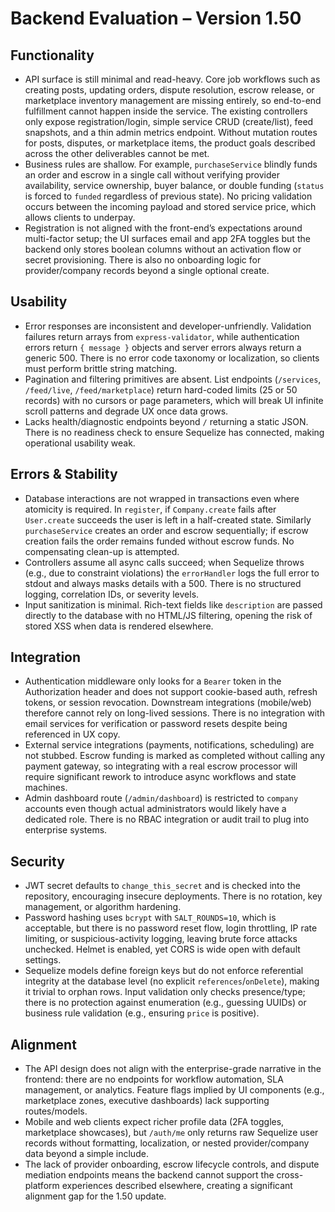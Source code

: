 # Backend Evaluation – Version 1.50

## Functionality
- API surface is still minimal and read-heavy. Core job workflows such as creating posts, updating orders, dispute resolution, escrow release, or marketplace inventory management are missing entirely, so end-to-end fulfillment cannot happen inside the service. The existing controllers only expose registration/login, simple service CRUD (create/list), feed snapshots, and a thin admin metrics endpoint. Without mutation routes for posts, disputes, or marketplace items, the product goals described across the other deliverables cannot be met.
- Business rules are shallow. For example, `purchaseService` blindly funds an order and escrow in a single call without verifying provider availability, service ownership, buyer balance, or double funding (`status` is forced to `funded` regardless of previous state). No pricing validation occurs between the incoming payload and stored service price, which allows clients to underpay.
- Registration is not aligned with the front-end’s expectations around multi-factor setup; the UI surfaces email and app 2FA toggles but the backend only stores boolean columns without an activation flow or secret provisioning. There is also no onboarding logic for provider/company records beyond a single optional create.

## Usability
- Error responses are inconsistent and developer-unfriendly. Validation failures return arrays from `express-validator`, while authentication errors return `{ message }` objects and server errors always return a generic 500. There is no error code taxonomy or localization, so clients must perform brittle string matching.
- Pagination and filtering primitives are absent. List endpoints (`/services`, `/feed/live`, `/feed/marketplace`) return hard-coded limits (25 or 50 records) with no cursors or page parameters, which will break UI infinite scroll patterns and degrade UX once data grows.
- Lacks health/diagnostic endpoints beyond `/` returning a static JSON. There is no readiness check to ensure Sequelize has connected, making operational usability weak.

## Errors & Stability
- Database interactions are not wrapped in transactions even where atomicity is required. In `register`, if `Company.create` fails after `User.create` succeeds the user is left in a half-created state. Similarly `purchaseService` creates an order and escrow sequentially; if escrow creation fails the order remains funded without escrow funds. No compensating clean-up is attempted.
- Controllers assume all async calls succeed; when Sequelize throws (e.g., due to constraint violations) the `errorHandler` logs the full error to stdout and always masks details with a 500. There is no structured logging, correlation IDs, or severity levels.
- Input sanitization is minimal. Rich-text fields like `description` are passed directly to the database with no HTML/JS filtering, opening the risk of stored XSS when data is rendered elsewhere.

## Integration
- Authentication middleware only looks for a `Bearer` token in the Authorization header and does not support cookie-based auth, refresh tokens, or session revocation. Downstream integrations (mobile/web) therefore cannot rely on long-lived sessions. There is no integration with email services for verification or password resets despite being referenced in UX copy.
- External service integrations (payments, notifications, scheduling) are not stubbed. Escrow funding is marked as completed without calling any payment gateway, so integrating with a real escrow processor will require significant rework to introduce async workflows and state machines.
- Admin dashboard route (`/admin/dashboard`) is restricted to `company` accounts even though actual administrators would likely have a dedicated role. There is no RBAC integration or audit trail to plug into enterprise systems.

## Security
- JWT secret defaults to `change_this_secret` and is checked into the repository, encouraging insecure deployments. There is no rotation, key management, or algorithm hardening.
- Password hashing uses `bcrypt` with `SALT_ROUNDS=10`, which is acceptable, but there is no password reset flow, login throttling, IP rate limiting, or suspicious-activity logging, leaving brute force attacks unchecked. Helmet is enabled, yet CORS is wide open with default settings.
- Sequelize models define foreign keys but do not enforce referential integrity at the database level (no explicit `references`/`onDelete`), making it trivial to orphan rows. Input validation only checks presence/type; there is no protection against enumeration (e.g., guessing UUIDs) or business rule validation (e.g., ensuring `price` is positive).

## Alignment
- The API design does not align with the enterprise-grade narrative in the frontend: there are no endpoints for workflow automation, SLA management, or analytics. Feature flags implied by UI components (e.g., marketplace zones, executive dashboards) lack supporting routes/models.
- Mobile and web clients expect richer profile data (2FA toggles, marketplace showcases), but `/auth/me` only returns raw Sequelize user records without formatting, localization, or nested provider/company data beyond a simple include.
- The lack of provider onboarding, escrow lifecycle controls, and dispute mediation endpoints means the backend cannot support the cross-platform experiences described elsewhere, creating a significant alignment gap for the 1.50 update.
